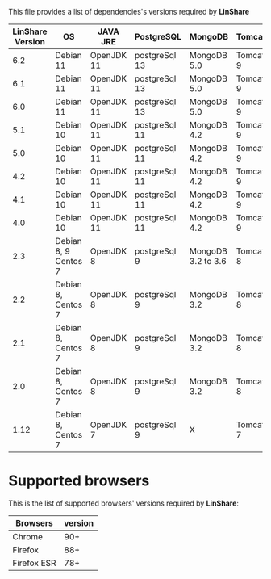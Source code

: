 This file provides a list of dependencies's versions required by **LinShare**

| LinShare Version | OS                  | JAVA JRE    | PostgreSQL    | MongoDB     | Tomcat   | Apache  HTTPD   |
|------------------|---------------------|---------|---------------|-------------|----------|----------|
| 6.2   | Debian 11   | OpenJDK 11 | postgreSql 13 | MongoDB 5.0 | Tomcat 9 | Apache 2.4 |
| 6.1   | Debian 11   | OpenJDK 11 | postgreSql 13 | MongoDB 5.0 | Tomcat 9 | Apache 2.4 |
| 6.0   | Debian 11   | OpenJDK 11 | postgreSql 13 | MongoDB 5.0 | Tomcat 9 | Apache 2.4 |
| 5.1   | Debian 10   | OpenJDK 11 | postgreSql 11 | MongoDB 4.2 | Tomcat 9 | Apache 2.4 |
| 5.0   | Debian 10   | OpenJDK 11 | postgreSql 11 | MongoDB 4.2 | Tomcat 9 | Apache 2.4 |
| 4.2   | Debian 10   | OpenJDK 11 | postgreSql 11 | MongoDB 4.2 | Tomcat 9 | Apache 2.4 |
| 4.1   | Debian 10   | OpenJDK 11 | postgreSql 11 | MongoDB 4.2 | Tomcat 9 | Apache 2.4 |
| 4.0   | Debian 10   | OpenJDK 11 | postgreSql 11 | MongoDB 4.2 | Tomcat 9 | Apache 2.4 |
| 2.3   | Debian 8, 9 Centos 7  | OpenJDK 8  | postgreSql 9  | MongoDB 3.2 to 3.6| Tomcat 8 | Apache 2.4 |
| 2.2   | Debian 8, Centos 7  | OpenJDK 8  | postgreSql 9  | MongoDB 3.2 | Tomcat 8 | Apache 2.4 |
| 2.1   | Debian 8, Centos 7  | OpenJDK 8  | postgreSql 9  | MongoDB 3.2 | Tomcat 8 | Apache 2.4 |
| 2.0   | Debian 8, Centos 7  | OpenJDK 8  | postgreSql 9  | MongoDB 3.2 | Tomcat 8 | Apache 2.4 |
| 1.12  | Debian 8, Centos 7  | OpenJDK 7  | postgreSql 9  |      X      | Tomcat 7 | Apache 2.2 |

# Supported browsers

This is the list of supported browsers' versions required by **LinShare**:

| Browsers    | version |
|-------------|---------|
| Chrome      | 90+     |
| Firefox     | 88+     |
| Firefox ESR | 78+     |
